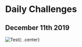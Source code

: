 # Daily Challenges

## December 11th 2019

![Test](../img/DailyChallenge/dailychallenge_12-11.png "Daily Challenge 12-11"){: .center}
